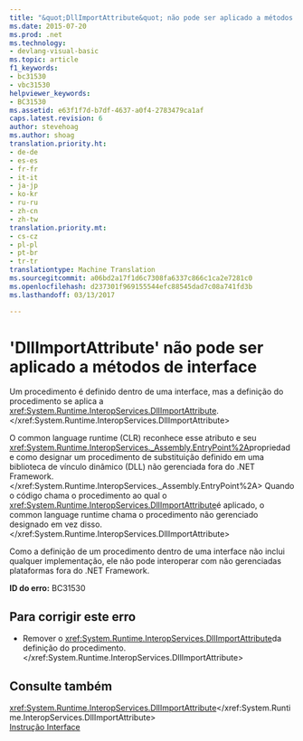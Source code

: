 ```yaml
---
title: "&quot;DllImportAttribute&quot; não pode ser aplicado a métodos de interface | Documentos do Microsoft"
ms.date: 2015-07-20
ms.prod: .net
ms.technology:
- devlang-visual-basic
ms.topic: article
f1_keywords:
- bc31530
- vbc31530
helpviewer_keywords:
- BC31530
ms.assetid: e63f1f7d-b7df-4637-a0f4-2783479ca1af
caps.latest.revision: 6
author: stevehoag
ms.author: shoag
translation.priority.ht:
- de-de
- es-es
- fr-fr
- it-it
- ja-jp
- ko-kr
- ru-ru
- zh-cn
- zh-tw
translation.priority.mt:
- cs-cz
- pl-pl
- pt-br
- tr-tr
translationtype: Machine Translation
ms.sourcegitcommit: a06bd2a17f1d6c7308fa6337c866c1ca2e7281c0
ms.openlocfilehash: d237301f969155544efc88545dad7c08a741fd3b
ms.lasthandoff: 03/13/2017

---
```

# <a name="39systemruntimeinteropservicesdllimportattribute39-cannot-be-applied-to-interface-methods"></a>'DllImportAttribute' não pode ser aplicado a métodos de interface
Um procedimento é definido dentro de uma interface, mas a definição do procedimento se aplica a <xref:System.Runtime.InteropServices.DllImportAttribute>.</xref:System.Runtime.InteropServices.DllImportAttribute>  
  
 O common language runtime (CLR) reconhece esse atributo e seu <xref:System.Runtime.InteropServices._Assembly.EntryPoint%2A>propriedade como designar um procedimento de substituição definido em uma biblioteca de vínculo dinâmico (DLL) não gerenciada fora do .NET Framework.</xref:System.Runtime.InteropServices._Assembly.EntryPoint%2A> Quando o código chama o procedimento ao qual o <xref:System.Runtime.InteropServices.DllImportAttribute>é aplicado, o common language runtime chama o procedimento não gerenciado designado em vez disso.</xref:System.Runtime.InteropServices.DllImportAttribute>  
  
 Como a definição de um procedimento dentro de uma interface não inclui qualquer implementação, ele não pode interoperar com não gerenciadas plataformas fora do .NET Framework.  
  
 **ID do erro:** BC31530  
  
## <a name="to-correct-this-error"></a>Para corrigir este erro  
  
-   Remover o <xref:System.Runtime.InteropServices.DllImportAttribute>da definição do procedimento.</xref:System.Runtime.InteropServices.DllImportAttribute>  
  
## <a name="see-also"></a>Consulte também  
 <xref:System.Runtime.InteropServices.DllImportAttribute></xref:System.Runtime.InteropServices.DllImportAttribute>   
 [Instrução Interface](../../visual-basic/language-reference/statements/interface-statement.md)
